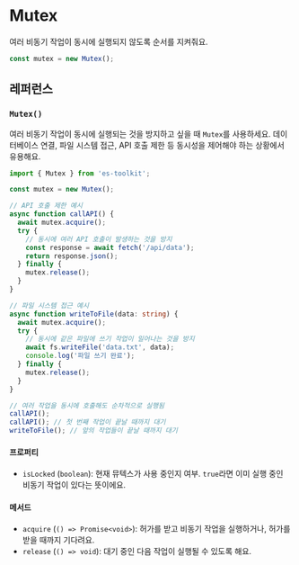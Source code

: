 # Mutex

여러 비동기 작업이 동시에 실행되지 않도록 순서를 지켜줘요.

```typescript
const mutex = new Mutex();
```

## 레퍼런스

### `Mutex()`

여러 비동기 작업이 동시에 실행되는 것을 방지하고 싶을 때 `Mutex`를 사용하세요. 데이터베이스 연결, 파일 시스템 접근, API 호출 제한 등 동시성을 제어해야 하는 상황에서 유용해요.

```typescript
import { Mutex } from 'es-toolkit';

const mutex = new Mutex();

// API 호출 제한 예시
async function callAPI() {
  await mutex.acquire();
  try {
    // 동시에 여러 API 호출이 발생하는 것을 방지
    const response = await fetch('/api/data');
    return response.json();
  } finally {
    mutex.release();
  }
}

// 파일 시스템 접근 예시
async function writeToFile(data: string) {
  await mutex.acquire();
  try {
    // 동시에 같은 파일에 쓰기 작업이 일어나는 것을 방지
    await fs.writeFile('data.txt', data);
    console.log('파일 쓰기 완료');
  } finally {
    mutex.release();
  }
}

// 여러 작업을 동시에 호출해도 순차적으로 실행됨
callAPI();
callAPI(); // 첫 번째 작업이 끝날 때까지 대기
writeToFile(); // 앞의 작업들이 끝날 때까지 대기
```

#### 프로퍼티

- `isLocked` (`boolean`): 현재 뮤텍스가 사용 중인지 여부. `true`라면 이미 실행 중인 비동기 작업이 있다는 뜻이에요.

#### 메서드

- `acquire` (`() => Promise<void>`): 허가를 받고 비동기 작업을 실행하거나, 허가를 받을 때까지 기다려요.
- `release` (`() => void`): 대기 중인 다음 작업이 실행될 수 있도록 해요.
